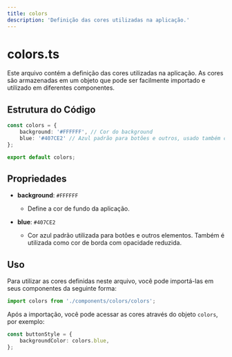 ```yaml
---
title: colors
description: 'Definição das cores utilizadas na aplicação.'
---
```


# colors.ts

Este arquivo contém a definição das cores utilizadas na aplicação. As cores são armazenadas em um objeto que pode ser facilmente importado e utilizado em diferentes componentes.

## Estrutura do Código

```typescript
const colors = {
    background: '#FFFFFF', // Cor do background
    blue: '#407CE2' // Azul padrão para botões e outros, usado também como cor de borda mas com opacidade reduzida
};

export default colors;
```

## Propriedades

- **background**: `#FFFFFF`
  - Define a cor de fundo da aplicação.
  
- **blue**: `#407CE2`
  - Cor azul padrão utilizada para botões e outros elementos. Também é utilizada como cor de borda com opacidade reduzida.

## Uso

Para utilizar as cores definidas neste arquivo, você pode importá-las em seus componentes da seguinte forma:

```typescript
import colors from './components/colors/colors';
```

Após a importação, você pode acessar as cores através do objeto `colors`, por exemplo:

```typescript
const buttonStyle = {
    backgroundColor: colors.blue,
};
```